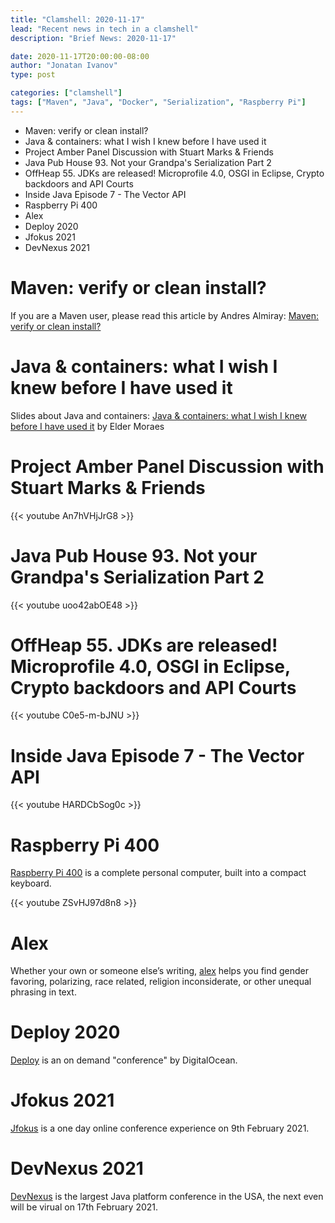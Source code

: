 ```yaml
---
title: "Clamshell: 2020-11-17"
lead: "Recent news in tech in a clamshell"
description: "Brief News: 2020-11-17"

date: 2020-11-17T20:00:00-08:00
author: "Jonatan Ivanov"
type: post

categories: ["clamshell"]
tags: ["Maven", "Java", "Docker", "Serialization", "Raspberry Pi"]
---
```


- Maven: verify or clean install?
- Java & containers: what I wish I knew before I have used it
- Project Amber Panel Discussion with Stuart Marks & Friends
- Java Pub House 93. Not your Grandpa's Serialization Part 2
- OffHeap 55. JDKs are released! Microprofile 4.0, OSGI in Eclipse, Crypto backdoors and API Courts
- Inside Java Episode 7 - The Vector API
- Raspberry Pi 400
- Alex
- Deploy 2020
- Jfokus 2021
- DevNexus 2021
<!--more-->

# Maven: verify or clean install?

If you are a Maven user, please read this article by Andres Almiray: [Maven: verify or clean install?](http://andresalmiray.com/maven-verify-or-clean-install/)

# Java & containers: what I wish I knew before I have used it

Slides about Java and containers: [Java & containers: what I wish I knew before I have used it](https://speakerdeck.com/eldermoraes/java-and-containers-what-i-wish-i-knew-before-i-have-used-it) by Elder Moraes

# Project Amber Panel Discussion with Stuart Marks & Friends

{{< youtube An7hVHjJrG8 >}}
<br>

# Java Pub House 93. Not your Grandpa's Serialization Part 2

{{< youtube uoo42abOE48 >}}
<br>

# OffHeap 55. JDKs are released! Microprofile 4.0, OSGI in Eclipse, Crypto backdoors and API Courts

{{< youtube C0e5-m-bJNU >}}
<br>

# Inside Java Episode 7 - The Vector API

{{< youtube HARDCbSog0c >}}
<br>

# Raspberry Pi 400

[Raspberry Pi 400](https://www.raspberrypi.org/products/raspberry-pi-400/) is a complete personal computer, built into a compact keyboard.

{{< youtube ZSvHJ97d8n8 >}}
<br>

# Alex

Whether your own or someone else’s writing, [alex](https://github.com/get-alex/alex) helps you find gender favoring, polarizing, race related, religion inconsiderate, or other unequal phrasing in text.

# Deploy 2020

[Deploy](https://www.digitalocean.com/deploy/) is an on demand "conference" by DigitalOcean.

# Jfokus 2021

[Jfokus](https://www.jfokus.se/) is a one day online conference experience on 9th February 2021.

# DevNexus 2021

[DevNexus](https://devnexus.com/) is the largest Java platform conference in the USA, the next even will be virual on 17th February 2021.
